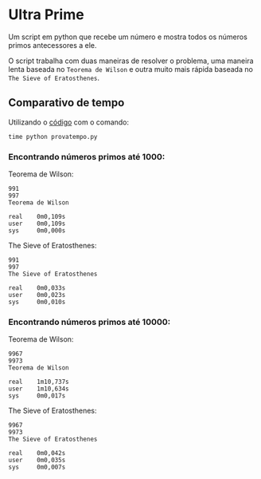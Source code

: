 # Ultra Prime

Um script em python que recebe um número e mostra todos os números primos antecessores a ele.

O script trabalha com duas maneiras de resolver o problema, uma maneira lenta baseada no `Teorema de Wilson`
e outra muito mais rápida baseada no `The Sieve of Eratosthenes`.


## Comparativo de tempo

Utilizando o [código](https://github.com/axelriosg/ultraprime/blob/main/provatempo.py) com o comando:

```
time python provatempo.py
```

### Encontrando números primos até 1000:

Teorema de Wilson:

```
991
997
Teorema de Wilson

real	0m0,109s
user	0m0,109s
sys 	0m0,000s
```

The Sieve of Eratosthenes:

```
991
997
The Sieve of Eratosthenes

real	0m0,033s
user	0m0,023s
sys     0m0,010s
```

### Encontrando números primos até 10000:

Teorema de Wilson:

```
9967
9973
Teorema de Wilson

real	1m10,737s
user	1m10,634s
sys     0m0,017s
```

The Sieve of Eratosthenes:

```
9967
9973
The Sieve of Eratosthenes

real	0m0,042s
user	0m0,035s
sys     0m0,007s
```
